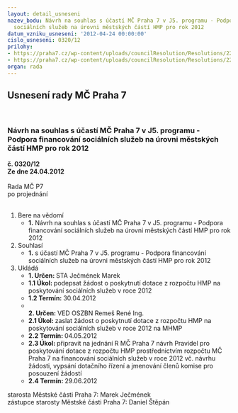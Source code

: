 ```yaml
---
layout: detail_usneseni
nazev_bodu: Návrh na souhlas s účastí MČ Praha 7 v J5. programu - Podpora financování
  sociálních služeb na úrovni městských částí HMP pro rok 2012
datum_vzniku_usneseni: '2012-04-24 00:00:00'
cislo_usneseni: 0320/12
prilohy:
- https://praha7.cz/wp-content/uploads/councilResolution/Resolutions/22870/24-12-_zadost_j5_2012.docx
- https://praha7.cz/wp-content/uploads/councilResolution/Resolutions/22870/24-12-1327173_219943_pravidla_podminky_2012_j5.docx
organ: rada
---
```

<div id="ucUsn_pList" class="usn">
	<span><h2>Usnesení rady MČ Praha 7 </h2>
<br></span><div class="standBody">
<span><h3>Návrh na souhlas s účastí MČ Praha 7 v J5. programu - Podpora financování sociálních služeb na úrovni městských částí HMP pro rok 2012</h3></span><div class="center">
		<strong>č. 0320/12</strong><br>
	</div>
<div class="center">
		<strong>Ze dne 24.04.2012</strong><br><br>
	</div>Rada MČ P7<br> po projednání<br><br><ol>
<li>Bere na vědomí<ul><li>
<strong>1.</strong> Návrh na souhlas s účastí MČ Praha 7 v J5. programu - Podpora financování sociálních služeb na úrovni městských částí HMP pro rok 2012</li></ul>
</li>
<li>Souhlasí<ul><li>
<strong>1.</strong> s účastí MČ Praha 7 v J5. programu - Podpora financování sociálních služeb na úrovni městských částí HMP pro rok 2012         </li></ul>
</li>
<li>Ukládá<ul>
<li>
<strong>1. Určen: </strong>STA Ječmének Marek</li>
<li>
<strong>1.1 Úkol: </strong>podepsat žádost o poskytnutí dotace z rozpočtu HMP na poskytování sociálních služeb v roce 2012</li>
<li>
<strong>1.2 Termín: </strong>30.04.2012</li>
<li>
<strong><br>2. Určen: </strong>VED OSZBN Remeš René Ing.</li>
<li>
<strong>2.1 Úkol: </strong>zaslat žádost o poskytnutí dotace z rozpočtu HMP na poskytování sociálních služeb v roce 2012 na MHMP</li>
<li>
<strong>2.2 Termín: </strong>04.05.2012</li>
<li>
<strong>2.3 Úkol: </strong>připravit na jednání R MČ Praha 7 návrh Pravidel pro poskytování dotace z rozpočtu HMP prostřednictvím rozpočtu MČ Praha 7 na financování sociálních služeb v roce 2012 vč. návrhu žádosti, vypsání dotačního řízení a jmenování členů komise pro posouzení žádostí</li>
<li>
<strong>2.4 Termín: </strong>29.06.2012</li>
</ul>
</li>
</ol>starosta Městské části Praha 7: Marek Ječmének<br>zástupce starosty Městské části Praha 7: Daniel Štěpán 
</div>
</div>